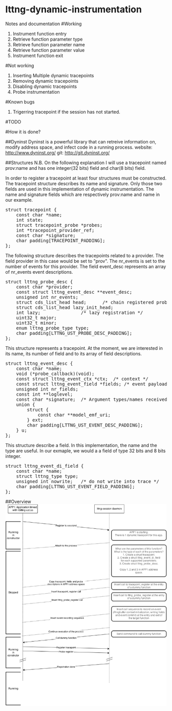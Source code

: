 lttng-dynamic-instrumentation
=============================

Notes and documentation
#Working
1. Instrument function entry
2. Retrieve function parameter type
3. Retrieve function parameter name
4. Retrieve function parameter value
5. Instrument function exit

#Not working

1. Inserting Multiple dynamic tracepoints
2. Removing dynamic tracepoints
3. Disabling dynamic tracepoints
4. Probe instrumentation

#Known bugs
1. Trigerring tracepoint if the session has not started.

#TODO

#How it is done?

##Dyninst
Dyninst is a powerful library that can retreive information on, modify address space, and infect code in a running process.
website: http://www.dyninst.org/
git: http://git.dyninst.org/ 

##Structures
N.B. On the following explanation I will use a tracepoint named prov:name and has one integer(32 bits) field and char(8 bits) field.

In order to register a tracepoint at least four structures must be constructed. 
The tracepoint structure describes its name and signature. Only those two fields are used in this implementation of dynamic instrumentation. The name and signature fields which are respectively prov:name and name in our example.

<pre>
struct tracepoint {
	const char *name;
	int state;
	struct tracepoint_probe *probes;
	int *tracepoint_provider_ref;
	const char *signature;
	char padding[TRACEPOINT_PADDING];
};
</pre>

The following structure describes the tracepoints related to a provider. The field provider in this case would be set to "prov". The nr_events is set to the number of events for this provider. The field event_desc represents an array of nr_events event descriptions.

<pre>
struct lttng_probe_desc {
	const char *provider;
	const struct lttng_event_desc **event_desc;
	unsigned int nr_events;
	struct cds_list_head head;		/* chain registered probes */
	struct cds_list_head lazy_init_head;
	int lazy;				/* lazy registration */
	uint32_t major;
	uint32_t minor;
	enum lttng_probe_type type;
	char padding[LTTNG_UST_PROBE_DESC_PADDING];
};
</pre>

This structure represents a tracepoint. At the moment, we are interested in its name, its number of field and to its array of field descriptions.
<pre>
struct lttng_event_desc {
	const char *name;
	void (*probe_callback)(void);
	const struct lttng_event_ctx *ctx;	/* context */
	const struct lttng_event_field *fields;	/* event payload */
	unsigned int nr_fields;
	const int **loglevel;
	const char *signature;	/* Argument types/names received */
	union {
		struct {
			const char **model_emf_uri;
		} ext;
		char padding[LTTNG_UST_EVENT_DESC_PADDING];
	} u;
};
</pre>
This structure describe a field. In this implementation, the name and the type are useful. In our exmaple, we would a a field of type 32 bits and 8 bits integer.
<pre>
struct lttng_event_di_field {
	const char *name;
	struct lttng_type type;
	unsigned int nowrite;	/* do not write into trace */
	char padding[LTTNG_UST_EVENT_FIELD_PADDING];
};
</pre>



##Overview
![Alt text](img/lttng-di.png "High level diagram")



